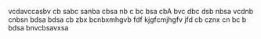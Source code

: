 vcdavccasbv
cb sabc sanba 
cbsa nb c
bc bsa cbA 
bvc dbc dsb nbsa
vcdnb cnbsn
bdsa bdsa 
cb zbx bcnbxmhgvb
fdf
kjgfcmjhgfv
jfd
cb cznx cn
bc b bdsa
bnvcbsavxsa
